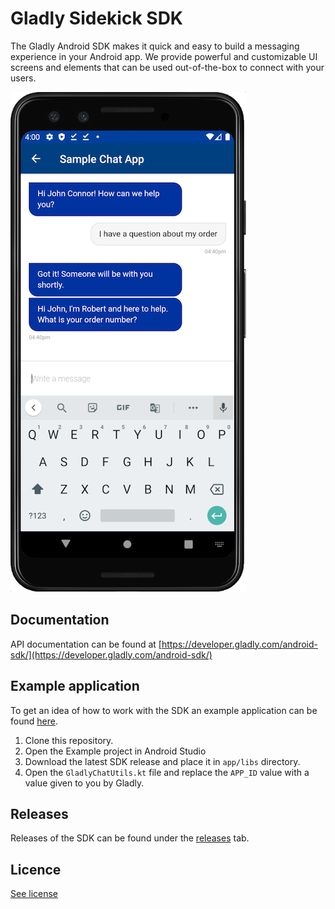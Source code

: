 # Gladly Sidekick SDK

The Gladly Android SDK makes it quick and easy to build a messaging experience in your Android app. We provide powerful and customizable UI screens and elements that can be used out-of-the-box to connect with your users.

![screenshot of chat conversation](ChatExample.png)

## Documentation
API documentation can be found at [https://developer.gladly.com/android-sdk/](https://developer.gladly.com/android-sdk/)

## Example application
To get an idea of how to work with the SDK an example application can be found [here](https://github.com/gladly/sidekick-ios-sdk/tree/master/Example).
1. Clone this repository.
1. Open the Example project in Android Studio
1. Download the latest SDK release and place it in `app/libs` directory.
1. Open the `GladlyChatUtils.kt` file and replace the `APP_ID` value with a value given to you by Gladly.

## Releases
Releases of the SDK can be found under the [releases](https://github.com/gladly/sidekick-android-sdk/releases) tab.

## Licence
[See license](https://github.com/gladly/sidekick-android-sdk/tree/master/LICENSE.md)
